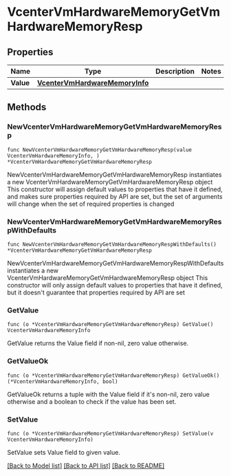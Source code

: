 # VcenterVmHardwareMemoryGetVmHardwareMemoryResp

## Properties

Name | Type | Description | Notes
------------ | ------------- | ------------- | -------------
**Value** | [**VcenterVmHardwareMemoryInfo**](VcenterVmHardwareMemoryInfo.md) |  | 

## Methods

### NewVcenterVmHardwareMemoryGetVmHardwareMemoryResp

`func NewVcenterVmHardwareMemoryGetVmHardwareMemoryResp(value VcenterVmHardwareMemoryInfo, ) *VcenterVmHardwareMemoryGetVmHardwareMemoryResp`

NewVcenterVmHardwareMemoryGetVmHardwareMemoryResp instantiates a new VcenterVmHardwareMemoryGetVmHardwareMemoryResp object
This constructor will assign default values to properties that have it defined,
and makes sure properties required by API are set, but the set of arguments
will change when the set of required properties is changed

### NewVcenterVmHardwareMemoryGetVmHardwareMemoryRespWithDefaults

`func NewVcenterVmHardwareMemoryGetVmHardwareMemoryRespWithDefaults() *VcenterVmHardwareMemoryGetVmHardwareMemoryResp`

NewVcenterVmHardwareMemoryGetVmHardwareMemoryRespWithDefaults instantiates a new VcenterVmHardwareMemoryGetVmHardwareMemoryResp object
This constructor will only assign default values to properties that have it defined,
but it doesn't guarantee that properties required by API are set

### GetValue

`func (o *VcenterVmHardwareMemoryGetVmHardwareMemoryResp) GetValue() VcenterVmHardwareMemoryInfo`

GetValue returns the Value field if non-nil, zero value otherwise.

### GetValueOk

`func (o *VcenterVmHardwareMemoryGetVmHardwareMemoryResp) GetValueOk() (*VcenterVmHardwareMemoryInfo, bool)`

GetValueOk returns a tuple with the Value field if it's non-nil, zero value otherwise
and a boolean to check if the value has been set.

### SetValue

`func (o *VcenterVmHardwareMemoryGetVmHardwareMemoryResp) SetValue(v VcenterVmHardwareMemoryInfo)`

SetValue sets Value field to given value.



[[Back to Model list]](../README.md#documentation-for-models) [[Back to API list]](../README.md#documentation-for-api-endpoints) [[Back to README]](../README.md)


